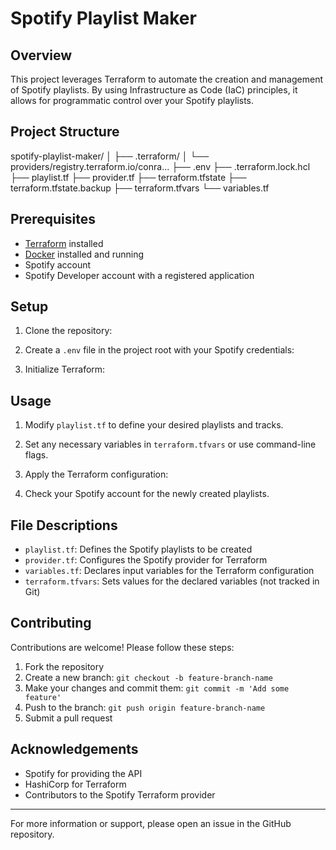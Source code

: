 # Spotify Playlist Maker

## Overview

This project leverages Terraform to automate the creation and management of Spotify playlists. By using Infrastructure as Code (IaC) principles, it allows for programmatic control over your Spotify playlists.

## Project Structure

spotify-playlist-maker/
│
├── .terraform/
│   └── providers/registry.terraform.io/conra...
├── .env
├── .terraform.lock.hcl
├── playlist.tf
├── provider.tf
├── terraform.tfstate
├── terraform.tfstate.backup
├── terraform.tfvars
└── variables.tf

## Prerequisites

- [Terraform](https://www.terraform.io/downloads.html) installed
- [Docker](https://www.docker.com/get-started) installed and running
- Spotify account
- Spotify Developer account with a registered application

## Setup

1. Clone the repository:

2. Create a `.env` file in the project root with your Spotify credentials:

3. Initialize Terraform:

## Usage

1. Modify `playlist.tf` to define your desired playlists and tracks.

2. Set any necessary variables in `terraform.tfvars` or use command-line flags.

3. Apply the Terraform configuration:

4. Check your Spotify account for the newly created playlists.

## File Descriptions

- `playlist.tf`: Defines the Spotify playlists to be created
- `provider.tf`: Configures the Spotify provider for Terraform
- `variables.tf`: Declares input variables for the Terraform configuration
- `terraform.tfvars`: Sets values for the declared variables (not tracked in Git)

## Contributing

Contributions are welcome! Please follow these steps:

1. Fork the repository
2. Create a new branch: `git checkout -b feature-branch-name`
3. Make your changes and commit them: `git commit -m 'Add some feature'`
4. Push to the branch: `git push origin feature-branch-name`
5. Submit a pull request


## Acknowledgements

- Spotify for providing the API
- HashiCorp for Terraform
- Contributors to the Spotify Terraform provider

---

For more information or support, please open an issue in the GitHub repository.
